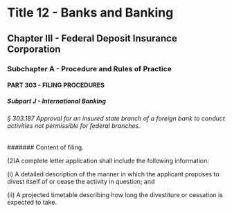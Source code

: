 
# Title 12 - Banks and Banking
## Chapter III - Federal Deposit Insurance Corporation
### Subchapter A - Procedure and Rules of Practice
#### PART 303 - FILING PROCEDURES
##### Subpart J - International Banking
###### § 303.187 Approval for an insured state branch of a foreign bank to conduct activities not permissible for federal branches.
####### Content of filing.

(2)A complete letter application shall include the following information:

(i) A detailed description of the manner in which the applicant proposes to divest itself of or cease the activity in question; and

(ii) A projected timetable describing how long the divestiture or cessation is expected to take.
